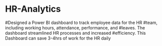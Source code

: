 # HR-Analytics
#Designed a Power BI dashboard to track employee data for the HR
#team, including working hours, attendance, performance, and
#leaves. The dashboard streamlined HR processes and increased
#efficiency. This Dashboard can save 3-4hrs of work for the HR daily
